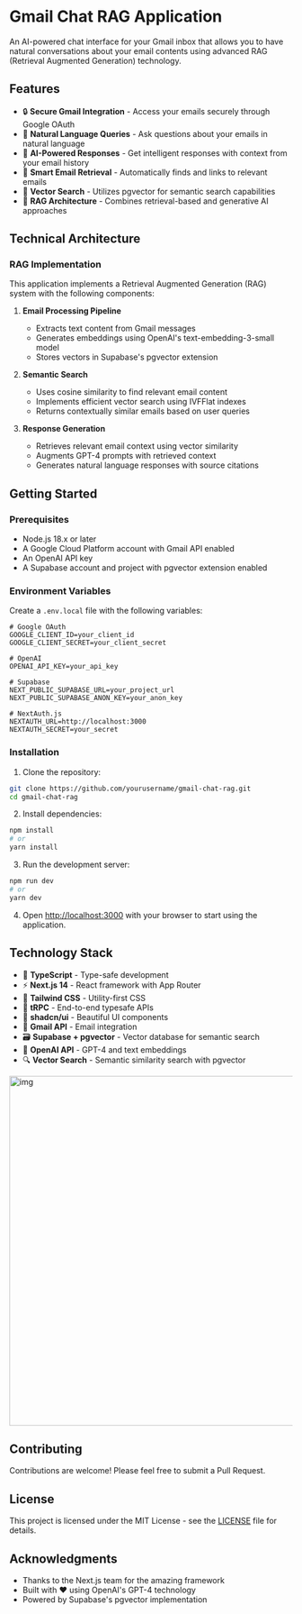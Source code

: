 # Gmail Chat RAG Application

An AI-powered chat interface for your Gmail inbox that allows you to have natural conversations about your email contents using advanced RAG (Retrieval Augmented Generation) technology.

## Features

- 🔒 **Secure Gmail Integration** - Access your emails securely through Google OAuth
- 💬 **Natural Language Queries** - Ask questions about your emails in natural language
- 🤖 **AI-Powered Responses** - Get intelligent responses with context from your email history
- 📎 **Smart Email Retrieval** - Automatically finds and links to relevant emails
- 🎯 **Vector Search** - Utilizes pgvector for semantic search capabilities
- 🧠 **RAG Architecture** - Combines retrieval-based and generative AI approaches

## Technical Architecture

### RAG Implementation

This application implements a Retrieval Augmented Generation (RAG) system with the following components:

1. **Email Processing Pipeline**
   - Extracts text content from Gmail messages
   - Generates embeddings using OpenAI's text-embedding-3-small model
   - Stores vectors in Supabase's pgvector extension

2. **Semantic Search**
   - Uses cosine similarity to find relevant email content
   - Implements efficient vector search using IVFFlat indexes
   - Returns contextually similar emails based on user queries

3. **Response Generation**
   - Retrieves relevant email context using vector similarity
   - Augments GPT-4 prompts with retrieved context
   - Generates natural language responses with source citations

## Getting Started

### Prerequisites

- Node.js 18.x or later
- A Google Cloud Platform account with Gmail API enabled
- An OpenAI API key
- A Supabase account and project with pgvector extension enabled

### Environment Variables

Create a `.env.local` file with the following variables:

```
# Google OAuth
GOOGLE_CLIENT_ID=your_client_id
GOOGLE_CLIENT_SECRET=your_client_secret

# OpenAI
OPENAI_API_KEY=your_api_key

# Supabase
NEXT_PUBLIC_SUPABASE_URL=your_project_url
NEXT_PUBLIC_SUPABASE_ANON_KEY=your_anon_key

# NextAuth.js
NEXTAUTH_URL=http://localhost:3000
NEXTAUTH_SECRET=your_secret
```

### Installation

1. Clone the repository:
```bash
git clone https://github.com/yourusername/gmail-chat-rag.git
cd gmail-chat-rag
```

2. Install dependencies:
```bash
npm install
# or
yarn install
```

3. Run the development server:
```bash
npm run dev
# or
yarn dev
```

4. Open [http://localhost:3000](http://localhost:3000) with your browser to start using the application.

## Technology Stack

- 🔷 **TypeScript** - Type-safe development
- ⚡ **Next.js 14** - React framework with App Router
- 🎨 **Tailwind CSS** - Utility-first CSS
- 🎯 **tRPC** - End-to-end typesafe APIs
- 🎪 **shadcn/ui** - Beautiful UI components
- 📧 **Gmail API** - Email integration
- 🗃️ **Supabase + pgvector** - Vector database for semantic search
- 🤖 **OpenAI API** - GPT-4 and text embeddings
- 🔍 **Vector Search** - Semantic similarity search with pgvector

<img width="621" alt="img" src="https://github.com/user-attachments/assets/13f0ad7c-729f-40d0-bb5c-7f5fa91222f3">

## Contributing

Contributions are welcome! Please feel free to submit a Pull Request.

## License

This project is licensed under the MIT License - see the [LICENSE](LICENSE) file for details.

## Acknowledgments

- Thanks to the Next.js team for the amazing framework
- Built with ❤️ using OpenAI's GPT-4 technology
- Powered by Supabase's pgvector implementation
